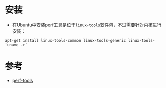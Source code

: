 

# 安装

* 在Ubuntu中安装perf工具是位于`linux-tools`软件包，不过需要针对内核进行安装：

```
apt-get install linux-tools-common linux-tools-generic linux-tools-`uname -r`
```

# 参考

* [perf-tools](https://github.com/brendangregg/perf-tools)